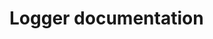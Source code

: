 # Logger documentation

<div hidden>
```
@startuml Sequence Diagram
LoggerApp -> Client: Authentication Request
Client --> LoggerApp: Authentication Response

LoggerApp -> Client: Another authentication Request
LoggerApp <-- Client: Another authentication Response
@enduml
```
</div>

![](firstDiagram.svg)
